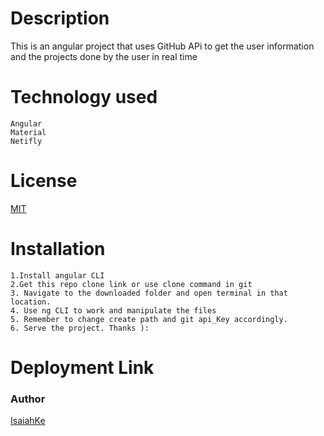 # Description
This is an angular project that uses GitHub APi to get the user information and the projects done by the user in real time

# Technology used
    Angular
    Material
    Netifly 
    
# License
[MIT](LICENSE)

# Installation
    1.Install angular CLI 
    2.Get this repo clone link or use clone command in git 
    3. Navigate to the downloaded folder and open terminal in that location.
    4. Use ng CLI to work and manipulate the files
    5. Remember to change create path and git api_Key accordingly. 
    6. Serve the project. Thanks ):

# Deployment Link

### Author
[IsaiahKe](https://github.com/IsaiahKe)